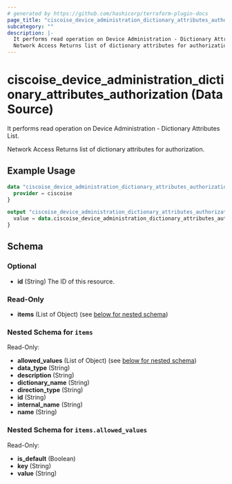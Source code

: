 ```yaml
---
# generated by https://github.com/hashicorp/terraform-plugin-docs
page_title: "ciscoise_device_administration_dictionary_attributes_authorization Data Source - terraform-provider-ciscoise"
subcategory: ""
description: |-
  It performs read operation on Device Administration - Dictionary Attributes List.
  Network Access Returns list of dictionary attributes for authorization.
---
```


# ciscoise_device_administration_dictionary_attributes_authorization (Data Source)

It performs read operation on Device Administration - Dictionary Attributes List.

Network Access Returns list of dictionary attributes for authorization.

## Example Usage

```terraform
data "ciscoise_device_administration_dictionary_attributes_authorization" "example" {
  provider = ciscoise
}

output "ciscoise_device_administration_dictionary_attributes_authorization_example" {
  value = data.ciscoise_device_administration_dictionary_attributes_authorization.example.items
}
```

<!-- schema generated by tfplugindocs -->
## Schema

### Optional

- **id** (String) The ID of this resource.

### Read-Only

- **items** (List of Object) (see [below for nested schema](#nestedatt--items))

<a id="nestedatt--items"></a>
### Nested Schema for `items`

Read-Only:

- **allowed_values** (List of Object) (see [below for nested schema](#nestedobjatt--items--allowed_values))
- **data_type** (String)
- **description** (String)
- **dictionary_name** (String)
- **direction_type** (String)
- **id** (String)
- **internal_name** (String)
- **name** (String)

<a id="nestedobjatt--items--allowed_values"></a>
### Nested Schema for `items.allowed_values`

Read-Only:

- **is_default** (Boolean)
- **key** (String)
- **value** (String)



